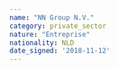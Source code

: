 ```yaml
---
name: "NN Group N.V."
category: private_sector
nature: "Entreprise"
nationality: NLD
date_signed: '2018-11-12'
---
```

    